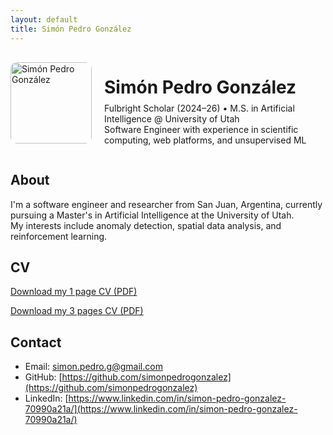 ```yaml
---
layout: default
title: Simón Pedro González
---
```


<div style="display: flex; align-items: center; margin-bottom: 1.5rem;">
  <img src="/profile.jpg" alt="Simón Pedro González" style="width: 130px; border-radius: 10px; margin-right: 20px;" />
  <div>
    <h1 style="margin-bottom: 0;">Simón Pedro González</h1>
    <p style="margin-top: 0.5rem;">
      Fulbright Scholar (2024–26) • M.S. in Artificial Intelligence @ University of Utah<br>
      Software Engineer with experience in scientific computing, web platforms, and unsupervised ML
    </p>
  </div>
</div>

## About

I'm a software engineer and researcher from San Juan, Argentina, currently pursuing a Master's in Artificial Intelligence at the University of Utah.  
My interests include anomaly detection, spatial data analysis, and reinforcement learning.

## CV

[Download my 1 page CV (PDF)](/cv_simon_gonzalez_1.pdf)

[Download my 3 pages CV (PDF)](/cv_simon_gonzalez_3.pdf)

## Contact

- Email: simon.pedro.g@gmail.com  
- GitHub: [https://github.com/simonpedrogonzalez](https://github.com/simonpedrogonzalez)  
- LinkedIn: [https://www.linkedin.com/in/simon-pedro-gonzalez-70990a21a/](https://www.linkedin.com/in/simon-pedro-gonzalez-70990a21a/)
